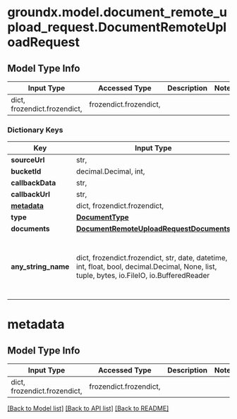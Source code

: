 # groundx.model.document_remote_upload_request.DocumentRemoteUploadRequest

## Model Type Info
Input Type | Accessed Type | Description | Notes
------------ | ------------- | ------------- | -------------
dict, frozendict.frozendict,  | frozendict.frozendict,  |  | 

### Dictionary Keys
Key | Input Type | Accessed Type | Description | Notes
------------ | ------------- | ------------- | ------------- | -------------
**sourceUrl** | str,  | str,  |  | 
**bucketId** | decimal.Decimal, int,  | decimal.Decimal,  |  | 
**callbackData** | str,  | str,  |  | [optional] 
**callbackUrl** | str,  | str,  |  | [optional] 
**[metadata](#metadata)** | dict, frozendict.frozendict,  | frozendict.frozendict,  |  | [optional] 
**type** | [**DocumentType**](DocumentType.md) | [**DocumentType**](DocumentType.md) |  | [optional] 
**documents** | [**DocumentRemoteUploadRequestDocuments**](DocumentRemoteUploadRequestDocuments.md) | [**DocumentRemoteUploadRequestDocuments**](DocumentRemoteUploadRequestDocuments.md) |  | [optional] 
**any_string_name** | dict, frozendict.frozendict, str, date, datetime, int, float, bool, decimal.Decimal, None, list, tuple, bytes, io.FileIO, io.BufferedReader | frozendict.frozendict, str, BoolClass, decimal.Decimal, NoneClass, tuple, bytes, FileIO | any string name can be used but the value must be the correct type | [optional]

# metadata

## Model Type Info
Input Type | Accessed Type | Description | Notes
------------ | ------------- | ------------- | -------------
dict, frozendict.frozendict,  | frozendict.frozendict,  |  | 

[[Back to Model list]](../../README.md#documentation-for-models) [[Back to API list]](../../README.md#documentation-for-api-endpoints) [[Back to README]](../../README.md)

